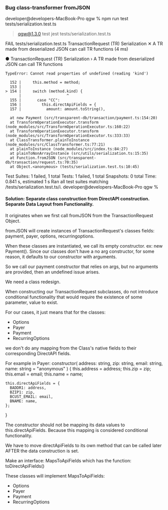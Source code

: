 ### Bug class-transformer fromJSON

developer@developers-MacBook-Pro qgw % npm run test tests/serialization.test.ts

> qgw@1.3.0 test
> jest tests/serialization.test.ts

FAIL tests/serialization.test.ts
TransactionRequest (TR) Serialization
✕ A TR made from deserialized JSON can call TR functions (4 ms)

● TransactionRequest (TR) Serialization › A TR made from deserialized JSON can call TR functions

    TypeError: Cannot read properties of undefined (reading 'kind')

      152 |     this.method = method;
      153 |
    > 154 |     switch (method.kind) {
          |                    ^
      155 |       case "CC":
      156 |         this.directApiFields = {
      157 |           amount: amount.toString(),

      at new Payment (src/transparent-db/transaction/payment.ts:154:20)
      at TransformOperationExecutor.transform (node_modules/src/TransformOperationExecutor.ts:160:22)
      at TransformOperationExecutor.transform (node_modules/src/TransformOperationExecutor.ts:333:33)
      at ClassTransformer.plainToInstance (node_modules/src/ClassTransformer.ts:77:21)
      at plainToInstance (node_modules/src/index.ts:84:27)
      at plainToNonArrayInstance (src/utils/serialization.ts:15:35)
      at Function.fromJSON (src/transparent-db/transaction/request.ts:70:35)
      at Object.<anonymous> (tests/serialization.test.ts:10:45)

Test Suites: 1 failed, 1 total
Tests: 1 failed, 1 total
Snapshots: 0 total
Time: 0.841 s, estimated 1 s
Ran all test suites matching /tests\/serialization.test.ts/i.
developer@developers-MacBook-Pro qgw %

#### Solution: Separate class construction from DirectAPI construction. Separate Data Layout from Functionality.

It originates when we first call fromJSON from the TransactionRequest Object.

fromJSON will create instances of TransactionRequest's classes fields: payment, payer, options, recurringoptions.

When these classes are instantiated, we call its empty constructor. ex: new Payment().
Since our classes don't have a no arg constructor, for some reason, it defaults to our constructor with arguments.

So we call our payment constructor that relies on args, but no arguments are provided, then an undefined issue arises.

We need a class redesign.

When constructing our TransactionRequest subclasses, do not introduce conditional functionality that would require the existence of some parameter, value to exist.

For our cases, it just means that for the classes:

- Options
- Payer
- Payment
- RecurringOptions

we don't do any mapping from the Class's native fields to their corresponding DirectAPI fields.

For example in Payer:
constructor(
address: string,
zip: string,
email: string,
name: string = "anonymous"
) {
this.address = address;
this.zip = zip;
this.email = email;
this.name = name;

    this.directApiFields = {
      BADDR1: address,
      BZIP1: zip,
      BCUST_EMAIL: email,
      BNAME: name,
    };

}

The constructor should not be mapping its data values to this.directApiFields.
Because this mapping is considered conditional functionality.

We have to move directApiFields to its own method that can be called later AFTER the data construction is set.

Make an interface: MapsToApiFields
which has the function:
toDirectApiFields()

These classes will implement MapsToApiFields:

- Options
- Payer
- Payment
- RecurringOptions
